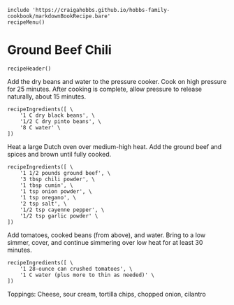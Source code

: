 ~~~ markdown-script
include 'https://craigahobbs.github.io/hobbs-family-cookbook/markdownBookRecipe.bare'
recipeMenu()
~~~

# Ground Beef Chili

~~~ markdown-script
recipeHeader()
~~~

Add the dry beans and water to the pressure cooker. Cook on high pressure for 25 minutes. After
cooking is complete, allow pressure to release naturally, about 15 minutes.

~~~ markdown-script
recipeIngredients([ \
    '1 C dry black beans', \
    '1/2 C dry pinto beans', \
    '8 C water' \
])
~~~

Heat a large Dutch oven over medium-high heat. Add the ground beef and spices and brown until fully
cooked.

~~~ markdown-script
recipeIngredients([ \
    '1 1/2 pounds ground beef', \
    '3 tbsp chili powder', \
    '1 tbsp cumin', \
    '1 tsp onion powder', \
    '1 tsp oregano', \
    '2 tsp salt', \
    '1/2 tsp cayenne pepper', \
    '1/2 tsp garlic powder' \
])
~~~

Add tomatoes, cooked beans (from above), and water. Bring to a low simmer, cover, and continue
simmering over low heat for at least 30 minutes.

~~~ markdown-script
recipeIngredients([ \
    '1 28-ounce can crushed tomatoes', \
    '1 C water (plus more to thin as needed)' \
])
~~~

Toppings: Cheese, sour cream, tortilla chips, chopped onion, cilantro
